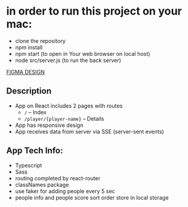 # in order to run this project on your mac:

-  clone the repository
-  npm install
-  npm start (to open in Your web browser on local host)
-  node src/server.js (to run the back server)

[FIGMA DESIGN](https://www.figma.com/file/qowV3yFZcgCEIcDXC3ii6o/Front-end-test-task?node-id=0%3A1)


## Description

* App on React includes 2 pages with routes
  - `/` – Index
  - `/player/{player-name}` – Details
* App has responsive design
* App receives data from server via SSE (server-sent events)

## App Tech Info:

* Typescript
* Sass
* routing completed by react-router
* classNames package
* use faker for adding people every 5 sec
* people info and people score sort order store in local storage
